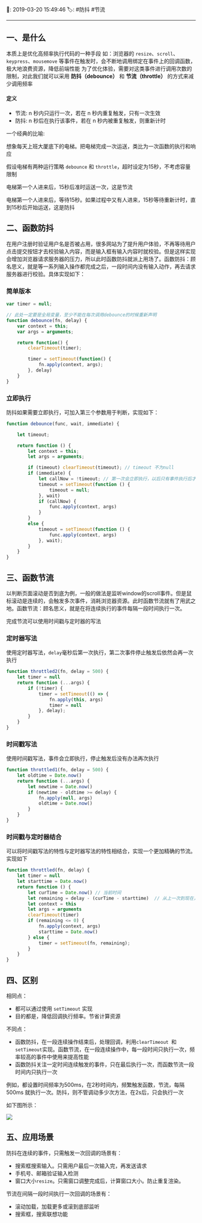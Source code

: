 📆: 2019-03-20 15:49:46
🏷: #防抖 #节流
***
## 一、是什么
本质上是优化高频率执行代码的一种手段
如：浏览器的 `resize`、`scroll`、`keypress`、`mousemove` 等事件在触发时，会不断地调用绑定在事件上的回调函数，极大地浪费资源，降低前端性能
为了优化体验，需要对这类事件进行调用次数的限制，对此我们就可以采用 **防抖（debounce）** 和 **节流（throttle）** 的方式来减少调用频率
#### 定义
- 节流: n 秒内只运行一次，若在 n 秒内重复触发，只有一次生效
- 防抖: n 秒后在执行该事件，若在 n 秒内被重复触发，则重新计时

一个经典的比喻:

想象每天上班大厦底下的电梯。把电梯完成一次运送，类比为一次函数的执行和响应

假设电梯有两种运行策略 `debounce` 和 `throttle`，超时设定为15秒，不考虑容量限制

电梯第一个人进来后，15秒后准时运送一次，这是节流

电梯第一个人进来后，等待15秒。如果过程中又有人进来，15秒等待重新计时，直到15秒后开始运送，这是防抖

## 二、函数防抖

在用户注册时验证用户名是否被占用，很多网站为了提升用户体验，不再等待用户点击提交按钮才去校验输入内容，而是输入框有输入内容时就校验。但是这样实现会增加浏览器请求服务器的压力，所以此时函数防抖就派上用场了。函数防抖：顾名思义，就是等一系列输入操作都完成之后，一段时间内没有输入动作，再去请求服务器进行校验。具体实现如下：

### 简单版本

```javascript
var timer = null;  

// 此处一定要是全局变量，至少不能在每次调用debounce的时候重新声明
function debounce(fn, delay) {
	var context = this;
	var args = arguments;

	return function() {
		clearTimeout(timer);

		timer = setTimeout(function() {
			fn.apply(context, args);
		}, delay)
	}
}
```

### 立即执行

防抖如果需要立即执行，可加入第三个参数用于判断，实现如下：

```javascript
function debounce(func, wait, immediate) {

    let timeout;

    return function () {
        let context = this;
        let args = arguments;

        if (timeout) clearTimeout(timeout); // timeout 不为null
        if (immediate) {
            let callNow = !timeout; // 第一次会立即执行，以后只有事件执行后才会再次触发
            timeout = setTimeout(function () {
                timeout = null;
            }, wait)
            if (callNow) {
                func.apply(context, args)
            }
        }
        else {
            timeout = setTimeout(function () {
                func.apply(context, args)
            }, wait);
        }
    }
}
```

## 三、函数节流

以判断页面滚动是否到底为例，一般的做法是监听window的scroll事件。但是鼠标滚动是连续的，会触发多次事件，消耗浏览器资源。此时函数节流就有了用武之地。函数节流：顾名思义，就是在将连续执行的事件每隔一段时间执行一次。

完成节流可以使用时间戳与定时器的写法

### 定时器写法

使用定时器写法，`delay`毫秒后第一次执行，第二次事件停止触发后依然会再一次执行

```javascript
function throttled2(fn, delay = 500) {
    let timer = null
    return function (...args) {
        if (!timer) {
            timer = setTimeout(() => {
                fn.apply(this, args)
                timer = null
            }, delay);
        }
    }
}
```

### 时间戳写法

使用时间戳写法，事件会立即执行，停止触发后没有办法再次执行

```javascript
function throttled1(fn, delay = 500) {
    let oldtime = Date.now()
    return function (...args) {
        let newtime = Date.now()
        if (newtime - oldtime >= delay) {
            fn.apply(null, args)
            oldtime = Date.now()
        }
    }
}

```

### 时间戳与定时器结合

可以将时间戳写法的特性与定时器写法的特性相结合，实现一个更加精确的节流。实现如下

```javascript
function throttled(fn, delay) {
    let timer = null
    let starttime = Date.now()
    return function () {
        let curTime = Date.now() // 当前时间
        let remaining = delay - (curTime - starttime)  // 从上一次到现在，还剩下多少多余时间
        let context = this
        let args = arguments
        clearTimeout(timer)
        if (remaining <= 0) {
            fn.apply(context, args)
            starttime = Date.now()
        } else {
            timer = setTimeout(fn, remaining);
        }
    }
}
```

## 四、区别

相同点：

- 都可以通过使用 `setTimeout` 实现
- 目的都是，降低回调执行频率。节省计算资源

不同点：

- 函数防抖，在一段连续操作结束后，处理回调，利用`clearTimeout `和 `setTimeout`实现。函数节流，在一段连续操作中，每一段时间只执行一次，频率较高的事件中使用来提高性能
- 函数防抖关注一定时间连续触发的事件，只在最后执行一次，而函数节流一段时间内只执行一次

例如，都设置时间频率为500ms，在2秒时间内，频繁触发函数，节流，每隔 500ms 就执行一次。防抖，则不管调动多少次方法，在2s后，只会执行一次

如下图所示：

 ![](https://static.vue-js.com/a2c81b50-8787-11eb-ab90-d9ae814b240d.png)


## 五、应用场景

防抖在连续的事件，只需触发一次回调的场景有：

- 搜索框搜索输入。只需用户最后一次输入完，再发送请求
- 手机号、邮箱验证输入检测
- 窗口大小`resize`。只需窗口调整完成后，计算窗口大小。防止重复渲染。

节流在间隔一段时间执行一次回调的场景有：

- 滚动加载，加载更多或滚到底部监听
- 搜索框，搜索联想功能

